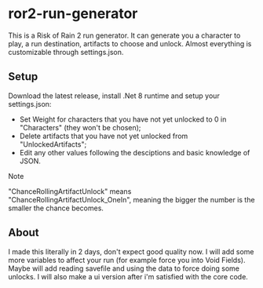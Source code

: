 # ror2-run-generator

This is a Risk of Rain 2 run generator. It can generate you a character to play, a run destination, artifacts to choose and unlock. Almost everything is customizable through settings.json. 

## Setup
Download the latest release, install .Net 8 runtime and setup your settings.json:
  - Set Weight for characters that you have not yet unlocked to 0 in "Characters" (they won't be chosen);
  - Delete artifacts that you have not yet unlocked from "UnlockedArtifacts";
  - Edit any other values following the desciptions and basic knowledge of JSON.
> [!NOTE]
> "ChanceRollingArtifactUnlock" means "ChanceRollingArtifactUnlock_OneIn", meaning the bigger the number is the smaller the chance becomes.

## About
I made this literally in 2 days, don't expect good quality now. I will add some more variables to affect your run (for example force you into Void Fields). Maybe will add reading savefile and using the data to force doing some unlocks. I will also make a ui version after i'm satisfied with the core code. 

